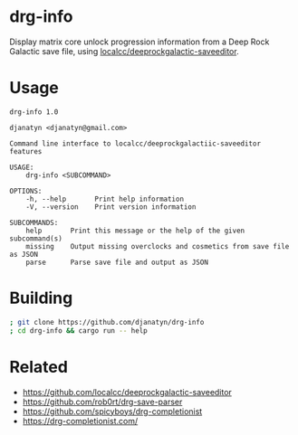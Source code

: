 # drg-info

Display matrix core unlock progression information from a Deep Rock Galactic save file, using [localcc/deeprockgalactic-saveeditor](https://github.com/localcc/deeprockgalactic-saveeditor).

# Usage

```
drg-info 1.0

djanatyn <djanatyn@gmail.com>

Command line interface to localcc/deeprockgalactiic-saveeditor features

USAGE:
    drg-info <SUBCOMMAND>

OPTIONS:
    -h, --help       Print help information
    -V, --version    Print version information

SUBCOMMANDS:
    help       Print this message or the help of the given subcommand(s)
    missing    Output missing overclocks and cosmetics from save file as JSON
    parse      Parse save file and output as JSON 
```

# Building

```bash
; git clone https://github.com/djanatyn/drg-info
; cd drg-info && cargo run -- help
```

# Related
* https://github.com/localcc/deeprockgalactic-saveeditor
* https://github.com/rob0rt/drg-save-parser
* https://github.com/spicyboys/drg-completionist
* https://drg-completionist.com/
